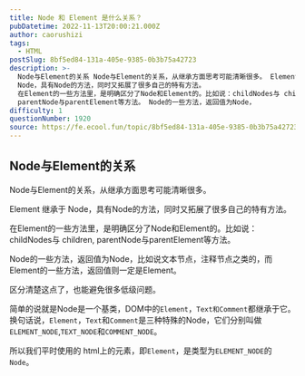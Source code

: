 ```yaml
---
title: Node 和 Element 是什么关系？
pubDatetime: 2022-11-13T20:00:21.000Z
author: caorushizi
tags:
  - HTML
postSlug: 8bf5ed84-131a-405e-9385-0b3b75a42723
description: >-
  Node与Element的关系 Node与Element的关系，从继承方面思考可能清晰很多。 Element 继承于
  Node，具有Node的方法，同时又拓展了很多自己的特有方法。
  在Element的一些方法里，是明确区分了Node和Element的。比如说：childNodes与 children,
  parentNode与parentElement等方法。 Node的一些方法，返回值为Node，
difficulty: 1
questionNumber: 1920
source: https://fe.ecool.fun/topic/8bf5ed84-131a-405e-9385-0b3b75a42723
---
```


## Node与Element的关系

Node与Element的关系，从继承方面思考可能清晰很多。

Element 继承于 Node，具有Node的方法，同时又拓展了很多自己的特有方法。

在Element的一些方法里，是明确区分了Node和Element的。比如说：childNodes与 children, parentNode与parentElement等方法。

Node的一些方法，返回值为Node，比如说文本节点，注释节点之类的，而Element的一些方法，返回值则一定是Element。

区分清楚这点了，也能避免很多低级问题。

简单的说就是Node是一个基类，DOM中的`Element`，`Text和Comment`都继承于它。换句话说，`Element`，`Text`和`Comment`是三种特殊的Node，它们分别叫做`ELEMENT_NODE`,`TEXT_NODE`和`COMMENT_NODE`。

所以我们平时使用的 html上的元素，即`Element`，是类型为`ELEMENT_NODE`的`Node`。
